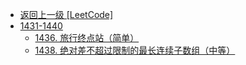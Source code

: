 - [返回上一级 [LeetCode]](LeetCode/)
- [1431-1440](LeetCode/1431-1440/)
  - [1436. 旅行终点站（简单）](LeetCode/1431-1440/1436.%20旅行终点站（简单）.md)
  - [1438. 绝对差不超过限制的最长连续子数组（中等）](LeetCode/1431-1440/1438.%20绝对差不超过限制的最长连续子数组（中等）.md)
